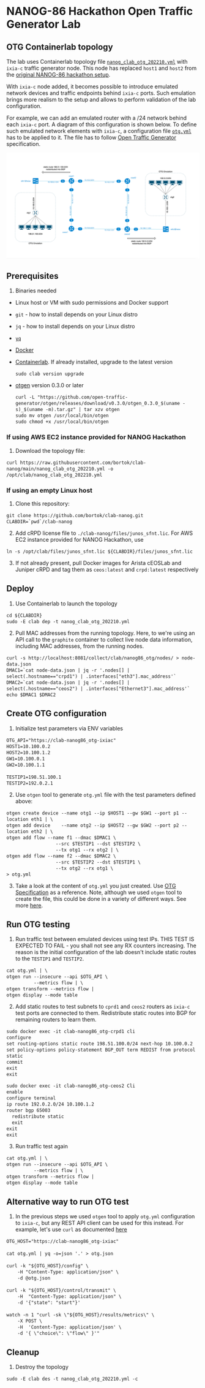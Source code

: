 # NANOG-86 Hackathon Open Traffic Generator Lab

## OTG Containerlab topology 

The lab uses Containerlab topology file [`nanog_clab_otg_202210.yml`](nanog_clab_otg_202210.yml) with `ixia-c` traffic generator node. This node has replaced `host1` and `host2` from the [original NANOG-86 hackathon setup](nanog_clab_graphite_20221007_2.yaml).

With `ixia-c` node added, it becomes possible to introduce emulated network devices and traffic endpoints behind `ixia-c` ports. Such emulation brings more realism to the setup and allows to perform validation of the lab configuration.

For example, we can add an emulated router with a /24 network behind each `ixia-c` port. A diagram of this configuration is shown below. To define such emulated network elements with `ixia-c`, a configuration file [`otg.yml`](otg.yml) has to be applied to it. The file has to follow [Open Traffic Generator](https://otg.dev) specification.

![Diagram](images/n86-otg.png)

## Prerequisites

1. Binaries needed

  * Linux host or VM with sudo permissions and Docker support
  * `git` - how to install depends on your Linux distro
  * `jq`  - how to install depends on your Linux distro
  * [`yq`](https://github.com/mikefarah/yq/#install)
  * [Docker](https://docs.docker.com/engine/install/)
  * [Containerlab](https://containerlab.dev/install/). If already installed, upgrade to the latest version
  
    ```Shell
    sudo clab version upgrade
    ```
  
  * [otgen](https://otg.dev/clients/otgen/) version 0.3.0 or later

    ```Shell
    curl -L "https://github.com/open-traffic-generator/otgen/releases/download/v0.3.0/otgen_0.3.0_$(uname -s)_$(uname -m).tar.gz" | tar xzv otgen
    sudo mv otgen /usr/local/bin/otgen
    sudo chmod +x /usr/local/bin/otgen
    ```

### If using AWS EC2 instance provided for NANOG Hackathon

1. Download the topology file:

  ```Shell
  curl https://raw.githubusercontent.com/bortok/clab-nanog/main/nanog_clab_otg_202210.yml -o /opt/clab/nanog_clab_otg_202210.yml
  ````

### If using an empty Linux host

1. Clone this repository:

  ```Shell
  git clone https://github.com/bortok/clab-nanog.git
  CLABDIR=`pwd`/clab-nanog
  ```

2. Add cRPD license file to `./clab-nanog/files/junos_sfnt.lic`. For AWS EC2 instance provided for NANOG Hackathon, use

  ```Shell
  ln -s /opt/clab/files/junos_sfnt.lic ${CLABDIR}/files/junos_sfnt.lic
  ```

3. If not already present, pull Docker images for Arista cEOSLab and Juniper cRPD and tag them as `ceos:latest` and `crpd:latest` respectively

## Deploy

1. Use Containerlab to launch the topology

  ```Shell
  cd ${CLABDIR}
  sudo -E clab dep -t nanog_clab_otg_202210.yml
  ```

2. Pull MAC addresses from the running topology. Here, to we're using an API call to the `graphite` container to collect live node data information, including MAC addresses, from the running nodes.

  ```Shell
  curl -s http://localhost:8081/collect/clab/nanog86_otg/nodes/ > node-data.json
  DMAC1=`cat node-data.json | jq -r '.nodes[] | select(.hostname=="crpd1") | .interfaces["eth3"].mac_address'`
  DMAC2=`cat node-data.json | jq -r '.nodes[] | select(.hostname=="ceos2") | .interfaces["Ethernet3"].mac_address'`
  echo $DMAC1 $DMAC2
  ```
## Create OTG configuration

1. Initialize test parameters via ENV variables

  ```Shell
  OTG_API="https://clab-nanog86_otg-ixiac"
  HOST1=10.100.0.2
  HOST2=10.100.1.2
  GW1=10.100.0.1
  GW2=10.100.1.1

  TESTIP1=198.51.100.1
  TESTIP2=192.0.2.1
  ```

2. Use `otgen` tool to generate `otg.yml` file with the test parameters defined above:

  ```Shell
  otgen create device --name otg1 --ip $HOST1 --gw $GW1 --port p1 --location eth1 | \
  otgen add device    --name otg2 --ip $HOST2 --gw $GW2 --port p2 --location eth2 | \
  otgen add flow --name f1 --dmac $DMAC1 \
                    --src $TESTIP1 --dst $TESTIP2 \
                    --tx otg1 --rx otg2 | \
  otgen add flow --name f2 --dmac $DMAC2 \
                    --src $TESTIP2 --dst $TESTIP1 \
                    --tx otg2 --rx otg1 \
  > otg.yml
  ```
3. Take a look at the content of `otg.yml` you just created. Use [OTG Specification](https://redocly.github.io/redoc/?url=https://raw.githubusercontent.com/open-traffic-generator/models/master/artifacts/openapi.yaml&nocors) as a reference. Note, although we used `otgen` tool to create the file, this could be done in a variety of different ways. See more [here](https://otg.dev/clients/).

## Run OTG testing

1. Run traffic test between emulated devices using test IPs. THIS TEST IS EXPECTED TO FAIL - you shall not see any RX counters increasing. The reason is the initial configuration of the lab doesn't include static routes to the `TESTIP1` and `TESTIP2`.

  ```Shell
  cat otg.yml | \
  otgen run --insecure --api $OTG_API \
            --metrics flow | \
  otgen transform --metrics flow |
  otgen display --mode table
  ```

2. Add static routes to test subnets to `cprd1` and `ceos2` routers as `ixia-c` test ports are connected to them. Redistribute static routes into BGP for remaining routers to learn them.

  ```Shell
  sudo docker exec -it clab-nanog86_otg-crpd1 cli
  configure
  set routing-options static route 198.51.100.0/24 next-hop 10.100.0.2
  set policy-options policy-statement BGP_OUT term REDIST from protocol static
  commit
  exit
  exit
  ```

  ```Shell
  sudo docker exec -it clab-nanog86_otg-ceos2 Cli
  enable
  configure terminal
  ip route 192.0.2.0/24 10.100.1.2
  router bgp 65003
    redistribute static
    exit
  exit
  exit
  ```

3. Run traffic test again

  ```Shell
  cat otg.yml | \
  otgen run --insecure --api $OTG_API \
            --metrics flow | \
  otgen transform --metrics flow |
  otgen display --mode table
  ```

## Alternative way to run OTG test

1. In the previous steps we used `otgen` tool to apply `otg.yml` configuration to `ixia-c`, but any REST API client can be used for this instead. For example, let's use `curl` as documented [here](https://otg.dev/clients/curl/)

  ```Shell
  OTG_HOST="https://clab-nanog86_otg-ixiac"
  
  cat otg.yml | yq -o=json '.' > otg.json

  curl -k "${OTG_HOST}/config" \
      -H "Content-Type: application/json" \
      -d @otg.json

  curl -k "${OTG_HOST}/control/transmit" \
      -H  "Content-Type: application/json" \
      -d '{"state": "start"}'

  watch -n 1 "curl -sk \"${OTG_HOST}/results/metrics\" \
      -X POST \
      -H  'Content-Type: application/json' \
      -d '{ \"choice\": \"flow\" }'"
  ```

## Cleanup


1. Destroy the topology

  ```Shell
  sudo -E clab des -t nanog_clab_otg_202210.yml -c
  ```
